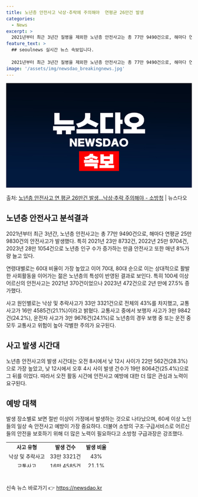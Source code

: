 ```yaml
---
title: 노년층 안전사고 낙상·추락에 주의해야  연평균 26만건 발생
categories:
  - News
excerpt: >
  2021년부터 최근 3년간 질병을 제외한 노년층 안전사고는 총 77만 9490건으로, 해마다 연평균 25만 …
feature_text: >
  ## seoulnews 실시간 뉴스 속보입니다.

  2021년부터 최근 3년간 질병을 제외한 노년층 안전사고는 총 77만 9490건으로, 해마다 연평균 25만 …
image: '/assets/img/newsdao_breakingnews.jpg'
---
```


![뉴스다오 속보](/assets/img/newsdao_breakingnews.jpg)

<p>출처: <a href="https://newsdao.kr/3758" rel="dofollow">노년층 안전사고 연 평균 26만건 발생…낙상·추락 주의해야 - 소방청</a> | 뉴스다오</p>

<h2 data-ke-size="size26">노년층 안전사고 분석결과</h2>
<p data-ke-size="size16">2021년부터 최근 3년간, 노년층 안전사고는 총 77만 9490건으로, 해마다 연평균 25만 9830건의 안전사고가 발생했다. 특히 2021년 23만 8732건, 2022년 25만 9704건, 2023년 28만 1054건으로 노년층 인구 수가 증가하는 만큼 안전사고 또한 매년 8%가량 늘고 있다.</p>
<p data-ke-size="size16">연령대별로는 60대 비율이 가장 높았고 이어 70대, 80대 순으로 이는 상대적으로 활발한 사회활동을 이어가는 젊은 노년층의 특성이 반영된 결과로 보인다. 특히 100세 이상 어르신의 안전사고는 2021년 370건이었으나 2023년 472건으로 2년 만에 27.5% 증가했다.</p>
<p data-ke-size="size16">사고 원인별로는 낙상 및 추락사고가 33만 3321건으로 전체의 43%를 차지했고, 교통사고가 16만 4585건(21.1%)이라고 밝혔다. 교통사고 중에서 보행자 사고가 3만 9842건(24.2%), 운전자 사고가 3만 9676건(24.1%)로 노년층의 경우 보행 중 또는 운전 중 모두 교통사고 위험이 높아 각별한 주의가 요구된다.</p>

<h2 data-ke-size="size26">사고 발생 시간대</h2>
<p data-ke-size="size16">노년층 안전사고의 발생 시간대는 오전 8시에서 낮 12시 사이가 22만 562건(28.3%)으로 가장 높았고, 낮 12시에서 오후 4시 사이 발생 건수가 19만 8064건(25.4%)으로 그 뒤를 이었다. 따라서 오전 활동 시간에 안전사고 예방에 대한 더 많은 관심과 노력이 요구된다.</p>

<h2 data-ke-size="size26">예방 대책</h2>
<p data-ke-size="size16">발생 장소별로 보면 절반 이상이 가정에서 발생하는 것으로 나타났으며, 60세 이상 노인들의 일상 속 안전사고 예방이 가장 중요하다. 더불어 소방의 구조·구급서비스로 어르신들의 안전을 보호하기 위해 더 많은 노력이 필요하다고 소방청 구급과장은 강조했다.</p>
<div>
	<table style="width: 70.3679%; height: 68px;">
		<tbody>
			<tr>
				<td style="text-align: center; height: 17px;"><b>사고 유형</b></td>
				<td style="text-align: center; height: 17px;"><b>발생 건수</b></td>
				<td style="text-align: center; height: 17px;"><b>발생 비율</b></td>
			</tr>
			<tr>
				<td style="text-align: center; height: 17px;">낙상 및 추락사고</td>
				<td style="text-align: center; height: 17px;">33만 3321건</td>
				<td style="text-align: center; height: 17px;">43%</td>
			</tr>
			<tr>
				<td style="text-align: center; height: 17px;">교통사고</td>
				<td style="text-align: center; height: 17px;">16만 4585건</td>
				<td style="text-align: center; height: 17px;">21.1%</td>
			</tr>
		</tbody>
	</table>
</div>
<p data-ke-size="size16">&nbsp;</p> 

신속 뉴스 바로가기 👉 <a href="https://newsdao.kr" rel="dofollow">https://newsdao.kr</a>


